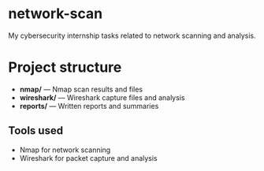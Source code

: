 # network-scan

My cybersecurity internship tasks related to network scanning and analysis.

# Project structure

- **nmap/** — Nmap scan results and files
- **wireshark/** — Wireshark capture files and analysis
- **reports/** — Written reports and summaries

## Tools used

- Nmap for network scanning
- Wireshark for packet capture and analysis
